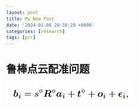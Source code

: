 ```yaml
---
layout: post
title: My New Post
date: '2024-01-08 20:38:29 +0800'
categories: [research]
tags: [pcr]
---
```


# 鲁棒点云配准问题

![image-20240108205558819](./${picture}/image-20240108205558819.png)

